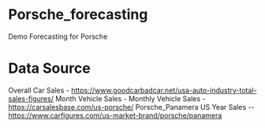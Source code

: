 # Porsche_forecasting
Demo Forecasting for Porsche

# Data Source
Overall Car Sales -  https://www.goodcarbadcar.net/usa-auto-industry-total-sales-figures/
Month Vehicle Sales - Monthly Vehicle Sales - https://carsalesbase.com/us-porsche/
Porsche_Panamera US Year Sales -- https://www.carfigures.com/us-market-brand/porsche/panamera

